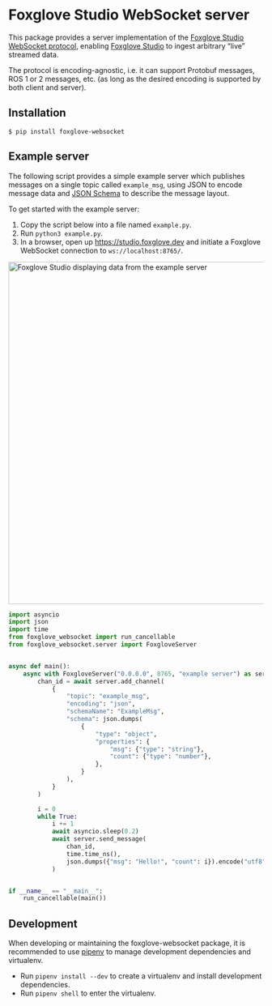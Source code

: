 # Foxglove Studio WebSocket server

This package provides a server implementation of the [Foxglove Studio WebSocket protocol](https://github.com/foxglove/ws-protocol), enabling [Foxglove Studio](https://github.com/foxglove/studio) to ingest arbitrary “live” streamed data.

The protocol is encoding-agnostic, i.e. it can support Protobuf messages, ROS 1 or 2 messages, etc. (as long as the desired encoding is supported by both client and server).

## Installation

```
$ pip install foxglove-websocket
```

## Example server

The following script provides a simple example server which publishes messages on a single topic called `example_msg`, using JSON to encode message data and [JSON Schema](https://json-schema.org) to describe the message layout.

To get started with the example server:

1. Copy the script below into a file named `example.py`.
2. Run `python3 example.py`.
3. In a browser, open up https://studio.foxglove.dev and initiate a Foxglove WebSocket connection to `ws://localhost:8765/`.

<img width="676" alt="Foxglove Studio displaying data from the example server" src="https://user-images.githubusercontent.com/14237/145260376-ddda98c5-7ed0-4239-9ce4-10778ee8240b.png">

```py
import asyncio
import json
import time
from foxglove_websocket import run_cancellable
from foxglove_websocket.server import FoxgloveServer


async def main():
    async with FoxgloveServer("0.0.0.0", 8765, "example server") as server:
        chan_id = await server.add_channel(
            {
                "topic": "example_msg",
                "encoding": "json",
                "schemaName": "ExampleMsg",
                "schema": json.dumps(
                    {
                        "type": "object",
                        "properties": {
                            "msg": {"type": "string"},
                            "count": {"type": "number"},
                        },
                    }
                ),
            }
        )

        i = 0
        while True:
            i += 1
            await asyncio.sleep(0.2)
            await server.send_message(
                chan_id,
                time.time_ns(),
                json.dumps({"msg": "Hello!", "count": i}).encode("utf8"),
            )


if __name__ == "__main__":
    run_cancellable(main())
```

## Development

When developing or maintaining the foxglove-websocket package, it is recommended to use [pipenv](https://github.com/pypa/pipenv) to manage development dependencies and virtualenv.

- Run `pipenv install --dev` to create a virtualenv and install development dependencies.
- Run `pipenv shell` to enter the virtualenv.
